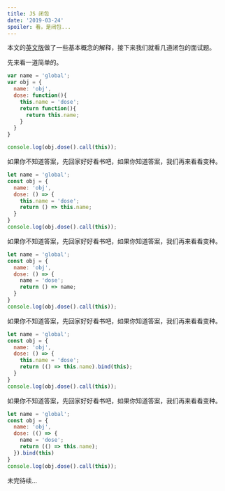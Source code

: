 ```yaml
---
title: JS 闭包
date: '2019-03-24'
spoiler: 看，是闭包...
---
```


本文的[英文版](/javascript-closures)做了一些基本概念的解释，接下来我们就看几道闭包的面试题。

先来看一道简单的。

```js
var name = 'global';
var obj = {
  name: 'obj',
  dose: function(){
    this.name = 'dose';
    return function(){
      return this.name;
    }
  }
}

console.log(obj.dose().call(this));
```

如果你不知道答案，先回家好好看书吧，如果你知道答案，我们再来看看变种。

```js
let name = 'global';
const obj = {
  name: 'obj',
  dose: () => {
    this.name = 'dose';
    return () => this.name;
  }
}
console.log(obj.dose().call(this));
```

如果你不知道答案，先回家好好看书吧，如果你知道答案，我们再来看看变种。

```js
let name = 'global';
const obj = {
  name: 'obj',
  dose: () => {
    name = 'dose';
    return () => name;
  }
}
console.log(obj.dose().call(this));
```

如果你不知道答案，先回家好好看书吧，如果你知道答案，我们再来看看变种。

```js
let name = 'global';
const obj = {
  name: 'obj',
  dose: () => {
    this.name = 'dose';
    return (() => this.name).bind(this);
  }
}
console.log(obj.dose().call(this));
```

如果你不知道答案，先回家好好看书吧，如果你知道答案，我们再来看看变种。

```js
let name = 'global';
const obj = {
  name: 'obj',
  dose: (() => {
    name = 'dose';
    return (() => this.name);
  }).bind(this)
}
console.log(obj.dose().call(this));
```

未完待续...